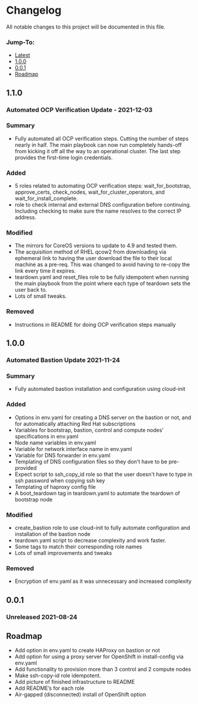 # Changelog

All notable changes to this project will be documented in this file.

### Jump-To:
* [Latest](#1.1.0)
* [1.0.0](#1.0.0)
* [0.0.1](#0.0.1)
* [Roadmap](#Roadmap)

## 1.1.0 
### Automated OCP Verification Update - 2021-12-03

### Summary
- Fully automated all OCP verification steps. Cutting the number of steps nearly in half. The main playbook can now run completely hands-off from kicking it off all the way to an operational cluster. The last step provides the first-time login credentials.

### Added
- 5 roles related to automating OCP verification steps: wait_for_bootstrap, approve_certs, check_nodes, wait_for_cluster_operators, and wait_for_install_complete.
- role to check internal and external DNS configuration before continuing. Including checking to make sure the name resolves to the correct IP address.
### Modified
- The mirrors for CoreOS versions to update to 4.9 and tested them.
- The acquisition method of RHEL qcow2 from downloading via ephemeral link to having the user download the file to their local machine as a pre-req. This was changed to avoid having to re-copy the link every time it expires.
- teardown.yaml and reset_files role to be fully idempotent when running the main playbook from the point where each type of teardown sets the user back to.
- Lots of small tweaks.
### Removed
- Instructions in README for doing OCP verification steps manually

## 1.0.0
### Automated Bastion Update 2021-11-24

### Summary
- Fully automated bastion installation and configuration using cloud-init

### Added
- Options in env.yaml for creating a DNS server on the bastion or not, and for automatically attaching Red Hat subscriptions
- Variables for bootstrap, bastion, control and compute nodes' specifications in env.yaml
- Node name variables in env.yaml
- Variable for network interface name in env.yaml
- Variable for DNS forwarder in env.yaml
- Templating of DNS configuration files so they don't have to be pre-provided
- Expect script to ssh_copy_id role so that the user doesn't have to type in ssh password when copying ssh key
- Templating of haproxy config file
- A boot_teardown tag in teardown.yaml to automate the teardown of bootstrap node
### Modified
- create_bastion role to use cloud-init to fully automate configuration and installation of the bastion node
- teardown.yaml script to decrease complexity and work faster.
- Some tags to match their corresponding role names
- Lots of small improvements and tweaks
### Removed
- Encryption of env.yaml as it was unnecessary and increased complexity

## 0.0.1 
### Unreleased 2021-08-24

## Roadmap
* Add option in env.yaml to create HAProxy on bastion or not
* Add option for using a proxy server for OpenShift in install-config via env.yaml
* Add functionality to provision more than 3 control and 2 compute nodes
* Make ssh-copy-id role idempotent.
* Add picture of finished infrastructure to README
* Add README’s for each role
* Air-gapped (disconnected) install of OpenShift option